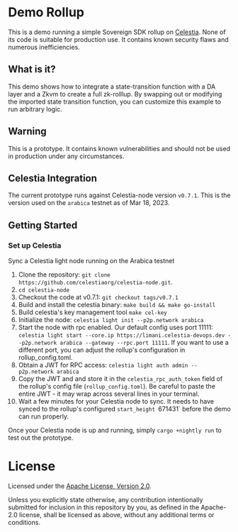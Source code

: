 # Demo Rollup

This is a demo running a simple Sovereign SDK rollup on [Celestia](https://celestia.org/). 
None of its code is suitable for production use. 
It contains known security flaws and numerous inefficiencies.

## What is it?

This demo shows how to integrate a state-transition function with a DA layer and a Zkvm to create a full
zk-rolllup. By swapping out or modifying the imported state transition function, you can customize
this example to run arbitrary logic.

## Warning

This is a prototype. It contains known vulnerabilities and should not be used in production under any
circumstances.

## Celestia Integration

The current prototype runs against Celestia-node version `v0.7.1`. This is the version used on the `arabica` testnet
as of Mar 18, 2023.

## Getting Started

### Set up Celestia

Sync a Celestia light node running on the Arabica testnet

1. Clone the repository: `git clone https://github.com/celestiaorg/celestia-node.git`.
1. `cd celestia-node`
1. Checkout the code at v0.7.1: `git checkout tags/v0.7.1`
1. Build and install the celestia binary: `make build && make go-install`
1. Build celestia's key management tool `make cel-key`
1. Initialize the node: `celestia light init --p2p.network arabica`
1. Start the node with rpc enabled. Our default config uses port 11111: `celestia light start --core.ip https://limani.celestia-devops.dev --p2p.network arabica --gateway --rpc.port 11111`. If you want to use a different port, you can adjust the rollup's configuration in rollup_config.toml.
1. Obtain a JWT for RPC access: `celestia light auth admin --p2p.network arabica`
1. Copy the JWT and and store it in the `celestia_rpc_auth_token` field of the rollup's config file (`rollup_config.toml`). Be careful to paste the entire JWT - it may wrap across several lines in your terminal.
1. Wait a few minutes for your Celestia node to sync. It needs to have synced to the rollup's configured `start_height `671431` before the demo can run properly.

Once your Celestia node is up and running, simply `cargo +nightly run` to test out the prototype.

# License

Licensed under the [Apache License, Version
2.0](../../LICENSE).

Unless you explicitly state otherwise, any contribution intentionally submitted
for inclusion in this repository by you, as defined in the Apache-2.0 license, shall be
licensed as above, without any additional terms or conditions.
